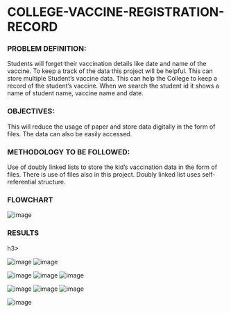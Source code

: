 # COLLEGE-VACCINE-REGISTRATION-RECORD
<h3>PROBLEM DEFINITION:</h3>
Students will forget their vaccination details like date and name of the vaccine. To keep a track of the data this project will be helpful. This can store multiple Student’s vaccine data. This can help the College to keep a record of the student’s vaccine. When we search the student id it shows a name of student name, vaccine name and date. 

<h3>OBJECTIVES:</h3>
This will reduce the usage of paper and store data digitally in the form of files. The data can also be easily accessed. 

<h3>METHODOLOGY TO BE FOLLOWED:</h3>
Use of doubly linked lists to store the kid’s vaccination data in the form of files. There is use of files also in this project. Doubly linked list uses self-referential structure. 

<h3>FLOWCHART</h3>

![image](https://github.com/roshaniborkar/COLLEGE-VACCINE-REGISTRATION-RECORD/assets/58977139/173904e5-28aa-4952-90be-7811d35af00c)

<h3>RESULTS</h3>h3> 

![image](https://github.com/roshaniborkar/COLLEGE-VACCINE-REGISTRATION-RECORD/assets/58977139/33c168ed-a01e-4485-8e95-2f7215e8d5cb)
![image](https://github.com/roshaniborkar/COLLEGE-VACCINE-REGISTRATION-RECORD/assets/58977139/abe30b4c-17c8-49c7-8552-f8ce84854bb8)

![image](https://github.com/roshaniborkar/COLLEGE-VACCINE-REGISTRATION-RECORD/assets/58977139/b349c5a1-c203-483e-9b21-31ea0a1c6b3d)
![image](https://github.com/roshaniborkar/COLLEGE-VACCINE-REGISTRATION-RECORD/assets/58977139/d353774c-1788-4b4e-8e08-ad5359549b75)
![image](https://github.com/roshaniborkar/COLLEGE-VACCINE-REGISTRATION-RECORD/assets/58977139/ef8e2ef8-4880-41f4-a024-efb426370798)

![image](https://github.com/roshaniborkar/COLLEGE-VACCINE-REGISTRATION-RECORD/assets/58977139/df8f486d-aca9-4b7b-9ab2-c07c926ee62c)
![image](https://github.com/roshaniborkar/COLLEGE-VACCINE-REGISTRATION-RECORD/assets/58977139/97769fff-a97b-4f3f-949f-7d6fc50015b2)
![image](https://github.com/roshaniborkar/COLLEGE-VACCINE-REGISTRATION-RECORD/assets/58977139/249a2908-a12b-4051-a8d6-611ffe2063a9)

![image](https://github.com/roshaniborkar/COLLEGE-VACCINE-REGISTRATION-RECORD/assets/58977139/2235bec8-4f60-4903-b16e-1443bf0a82d8)


